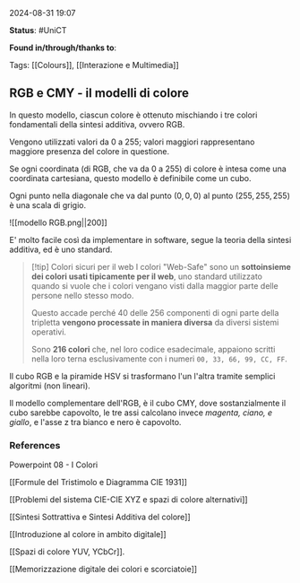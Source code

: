 2024-08-31 19:07

<b>Status</b>: #UniCT

<b>Found in/through/thanks to</b>: 

Tags: [[Colours]], [[Interazione e Multimedia]]

## RGB e CMY - il modelli di colore

In questo modello, ciascun colore è ottenuto mischiando i tre colori fondamentali della sintesi additiva, ovvero RGB. 

Vengono utilizzati valori da 0 a 255; valori maggiori rappresentano maggiore presenza del colore in questione.

Se ogni coordinata (di RGB, che va da 0 a 255) di colore è intesa come una coordinata cartesiana, questo modello è definibile come un cubo.

Ogni punto nella diagonale che va dal punto $(0,0,0)$ al punto $(255,255,255)$ è una scala di grigio.

![[modello RGB.png||200]]

E' molto facile così da implementare in software, segue la teoria della sintesi additiva, ed è uno standard. 

>[!tip] Colori sicuri per il web
> I colori "Web-Safe" sono un **sottoinsieme dei colori usati tipicamente per il web**, uno standard utilizzato quando si vuole che i colori vengano visti dalla maggior  parte delle persone nello stesso modo. 
> 
> Questo accade perché 40 delle 256 componenti di ogni parte della tripletta **vengono processate in maniera diversa** da diversi sistemi operativi. 
> 
> Sono **216 colori** che, nel loro codice esadecimale, appaiono scritti nella loro terna esclusivamente con i numeri `00, 33, 66, 99, CC, FF`. 

Il cubo RGB e la piramide HSV si trasformano l'un l'altra tramite semplici algoritmi (non lineari). 

Il modello complementare dell'RGB, è il cubo CMY, dove sostanzialmente il cubo sarebbe capovolto, le tre assi calcolano invece *magenta, ciano, e giallo*, e l'asse z tra bianco e nero è capovolto. 

### References

Powerpoint 08 - I Colori 

[[Formule del Tristimolo e Diagramma CIE 1931]]

[[Problemi del sistema CIE-CIE XYZ e spazi di colore alternativi]]

[[Sintesi Sottrattiva e Sintesi Additiva del colore]]

[[Introduzione al colore in ambito digitale]]

[[Spazi di colore YUV, YCbCr]]. 

[[Memorizzazione digitale dei colori e scorciatoie]]